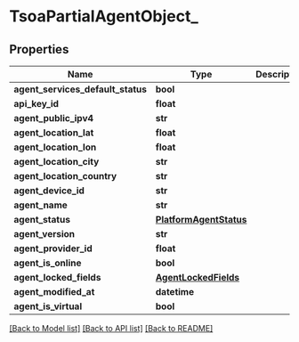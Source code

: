 # TsoaPartialAgentObject_

## Properties
Name | Type | Description | Notes
------------ | ------------- | ------------- | -------------
**agent_services_default_status** | **bool** |  | [optional] 
**api_key_id** | **float** |  | [optional] 
**agent_public_ipv4** | **str** |  | [optional] 
**agent_location_lat** | **float** |  | [optional] 
**agent_location_lon** | **float** |  | [optional] 
**agent_location_city** | **str** |  | [optional] 
**agent_location_country** | **str** |  | [optional] 
**agent_device_id** | **str** |  | [optional] 
**agent_name** | **str** |  | [optional] 
**agent_status** | [**PlatformAgentStatus**](PlatformAgentStatus.md) |  | [optional] 
**agent_version** | **str** |  | [optional] 
**agent_provider_id** | **float** |  | [optional] 
**agent_is_online** | **bool** |  | [optional] 
**agent_locked_fields** | [**AgentLockedFields**](AgentLockedFields.md) |  | [optional] 
**agent_modified_at** | **datetime** |  | [optional] 
**agent_is_virtual** | **bool** |  | [optional] 

[[Back to Model list]](../README.md#documentation-for-models) [[Back to API list]](../README.md#documentation-for-api-endpoints) [[Back to README]](../README.md)


